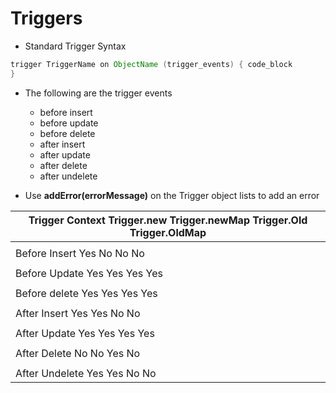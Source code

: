 # Triggers

* Standard Trigger Syntax

```java
trigger TriggerName on ObjectName (trigger_events) { code_block
}
```
* The following are the trigger events
	* before insert 
	* before update 
	* before delete 
	* after insert
	* after update
	* after delete
	* after undelete

* Use **addError(errorMessage)** on the Trigger object lists to add an error


| Trigger Context                Trigger.new       Trigger.newMap    Trigger.Old     Trigger.OldMap  |
|----------------------------------------------------------------------------------------------------|
|                                                                                                    |
| Before Insert                     Yes                    No          No                       No   |
|                                                                                                    |
| Before Update                     Yes                    Yes        Yes                     Yes    |
|                                                                                                    |
| Before delete                     Yes                    Yes        Yes                      Yes   |
|                                                                                                    |
| After Insert                      Yes                    Yes        No                        No   |
|                                                                                                    |
| After Update                      Yes                    Yes        Yes                        Yes |
|                                                                                                    |
| After Delete                      No                     No         Yes                        No  |
|                                                                                                    |
| After Undelete                    Yes                    Yes        No                        No   |

